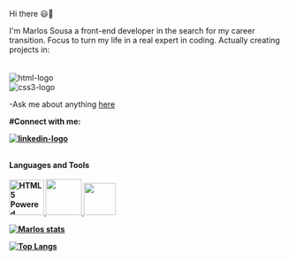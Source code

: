Hi there :smiley::rocket:

I'm Marlos Sousa a front-end developer in the search for my career transition. Focus to turn my life in a real expert in coding. Actually creating projects in:
<br>
<br>
<br>
<img src="https://img.shields.io/badge/HTML-239120?style=for-the-badge&logo=html5&logoColor=white" alt="html-logo"/>
<br>
<img src="https://img.shields.io/badge/CSS3-1572B6?style=for-the-badge&logo=css3&logoColor=white" alt="css3-logo"/>
 
 -Ask me about anything <a href="https://www.linkedin.com/in/marlos-randofo-brito-de-sousa-92b2a1235/">here</a>

<p><strong>#Connect with me:<strong></p>

<a href="https://www.linkedin.com/in/marlos-randofo-brito-de-sousa-92b2a1235"/>
<img src="https://img.shields.io/badge/LinkedIn-0077B5?style=for-the-badge&logo=linkedin&logoColor=white" alt="linkedin-logo">
</a>
<br>
<br>

<p><bold>Languages and Tools<bold/><br><br>
<a href="http://www.w3.org/html/logo/">
<img src="https://www.w3.org/html/logo/badge/html5-badge-h-solo.png" width="63" height="64" alt="HTML5 Powered" title="HTML5 Powered">
<img width=65px src="https://upload.wikimedia.org/wikipedia/commons/6/62/CSS3_logo.svg">
<img width=58px src="https://clipground.com/images/logo-javascript-clipart-1.jpg"
</a>
</p>

[![Marlos stats](https://github-readme-stats.vercel.app/api?username=marlossousa2023)](https://github.com/anuraghazra/github-readme-stats)

[![Top Langs](https://github-readme-stats.vercel.app/api/top-langs/?username=marlossousa2023)](https://github.com/anuraghazra/github-readme-stats)
